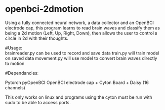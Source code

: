 # openbci-2dmotion

Using a fully connected neural network, a data collector and an OpenBCI electrode cap, this program learns to read brain waves and classify them as being a 2d motion (Left, Up, Right, Down), then allows the user to control a circle in 2d with their thoughts.  

#Usage:  
brainreader.py can be used to record and save data
train.py will train model on saved data
movement.py will use model to convert brain waves directly to motion

#Dependancies:

Pytorch
pyOpenBCI
OpenBCI electrode cap + Cyton Board + Daisy (16 channels)

This only works on linux and programs using the cyton must be run with sudo to be able to access ports. 
